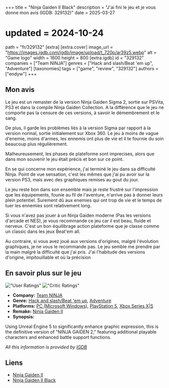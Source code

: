 +++
title = "Ninja Gaiden II Black"
description = "J'ai fini le jeu et je vous donne mon avis (IGDB: 329132)"
date = 2025-03-27
# updated = 2024-10-24
path = "fr/329132"
[extra]
[extra.cover]
image_url = "https://images.igdb.com/igdb/image/upload/t_720p/ar39z5.webp"
alt = "Game logo"
width = 1600
height = 800
[extra.igdb]
id = "329132"
companies = ["Team NINJA"]
genres = ["Hack and slash/Beat 'em up", "Adventure"]
[taxonomies]
tags = ["game", "review", "329132"]
authors = ["endyw"]
+++
## Mon avis

Le jeu est un remaster de la version Ninja Gaiden Sigma 2, sortie sur PSVita, PS3 et dans la compile Ninja Gaiden Collection.
A la différence que le jeu ne comporte pas la censure de ces versions, à savoir le démembrement et le sang.

De plus, il garde les problèmes liés à la version Sigma par rapport à la version normal, sortie initialement sur Xbox 360. Le jeu à moins de vague d'enemie, moins d'armes, les ennemis ont plus de vie et il te fournie du soin beaucoup plus régulièrement.

Malheureusement, les phases de plateforme sont imprecises, alors que dans mon souvenir le jeu était précis et bon sur ce point.

En se qui concerne mon expérience, j'ai terminé le jeu dans sa difficulté Ninja.
Point de vue sensation, c'est les mêmes que j'ai pu avoir sur la version PS3, mais avec des graphiques remises au gout du jour.

Le jeu reste bon dans son ensemble mais je reste frustré sur l'impression que les équipements, founie au fil de l'aventure, n'arrive pas à donner leurs plein potentiel. Surement dû aux enemies qui ont trop de vie et le temps de tuer les ennemies sont relativement long.

Si vous n'avez pas jouer à un Ninja Gaiden moderne (Pas les versions d'arcade et NES), je vous recommande ce jeu car il est beau, fluide et nerveux. C'est un bon équilibrage action plateforme que je classe comme un classic dans les jeux Beat'em all.

Au contraire, si vous avez joué aux versions d'origines, malgré l'évolution graphiques, je ne vous le recommande pas. Le jeu semble me prendre par la main malgré la difficulté que j'ai pris. J'ai l'habitude des versions d'origine, impitouillable et où la précision 


## En savoir plus sur le jeu

!["User Ratings"](https://img.shields.io/badge/User_Ratings-6.5-blue)
!["Critic Ratings"](https://img.shields.io/badge/Critic_Ratings-8.0-blue)

- **Company:** [Team NINJA](https://www.igdb.com/companies/team-ninja)
- **Genre:** [Hack and slash/Beat 'em up](https://www.igdb.com/genres/hack-and-slash-beat-em-up),  [Adventure](https://www.igdb.com/genres/adventure)
- **Platforms:** [PC (Microsoft Windows)](https://www.igdb.com/platforms/win),  [PlayStation 5](https://www.igdb.com/platforms/ps5),  [Xbox Series X|S](https://www.igdb.com/platforms/series-x-s)
- **Remake:** [Ninja Gaiden II](https://www.igdb.com/games/ninja-gaiden-ii)
- **Synopsis:**

Using Unreal Engine 5 to significantly enhance graphic expression, this is the definitive version of "NINJA GAIDEN 2," featuring additional playable characters and enhanced battle support functions.

*All this information is provided by [IGDB](https://www.igdb.com/games/ninja-gaiden-ii-black)*

## Liens

- [Ninja Gaiden II](https://www.igdb.com/games/ninja-gaiden-ii)
- [Ninja Gaiden II Black](https://www.igdb.com/games/ninja-gaiden-ii-black)
